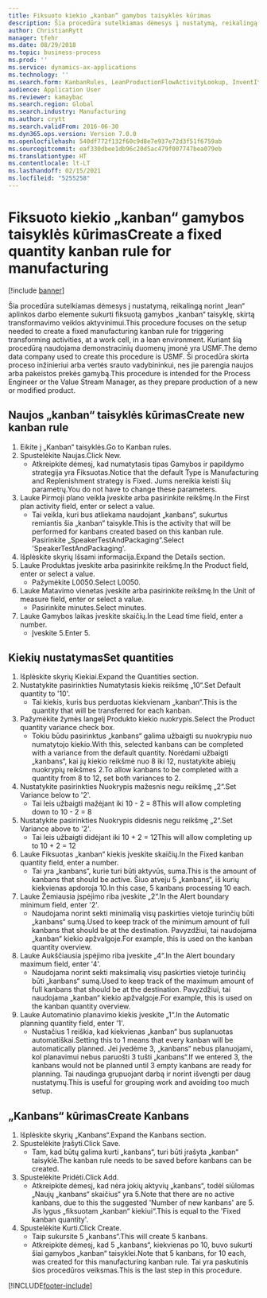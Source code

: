 ```yaml
---
title: Fiksuoto kiekio „kanban“ gamybos taisyklės kūrimas
description: Šia procedūra sutelkiamas dėmesys į nustatymą, reikalingą norint „lean“ aplinkos darbo elemente sukurti fiksuotą gamybos „kanban“ taisyklę, skirtą transformavimo veiklos aktyvinimui.
author: ChristianRytt
manager: tfehr
ms.date: 08/29/2018
ms.topic: business-process
ms.prod: ''
ms.service: dynamics-ax-applications
ms.technology: ''
ms.search.form: KanbanRules, LeanProductionFlowActivityLookup, InventItemIdLookupSimple, UnitOfMeasureLookup, KanbanCreate
audience: Application User
ms.reviewer: kamaybac
ms.search.region: Global
ms.search.industry: Manufacturing
ms.author: crytt
ms.search.validFrom: 2016-06-30
ms.dyn365.ops.version: Version 7.0.0
ms.openlocfilehash: 540df772f132f60c9d8e7e937e72d3f51f6759ab
ms.sourcegitcommit: eaf330dbee1db96c20d5ac479f007747bea079eb
ms.translationtype: HT
ms.contentlocale: lt-LT
ms.lasthandoff: 02/15/2021
ms.locfileid: "5255258"
---
```

# <a name="create-a-fixed-quantity-kanban-rule-for-manufacturing"></a><span data-ttu-id="00456-103">Fiksuoto kiekio „kanban“ gamybos taisyklės kūrimas</span><span class="sxs-lookup"><span data-stu-id="00456-103">Create a fixed quantity kanban rule for manufacturing</span></span>

[!include [banner](../../includes/banner.md)]

<span data-ttu-id="00456-104">Šia procedūra sutelkiamas dėmesys į nustatymą, reikalingą norint „lean“ aplinkos darbo elemente sukurti fiksuotą gamybos „kanban“ taisyklę, skirtą transformavimo veiklos aktyvinimui.</span><span class="sxs-lookup"><span data-stu-id="00456-104">This procedure focuses on the setup needed to create a fixed manufacturing kanban rule for triggering transforming activities, at a work cell, in a lean environment.</span></span> <span data-ttu-id="00456-105">Kuriant šią procedūrą naudojama demonstracinių duomenų įmonė yra USMF.</span><span class="sxs-lookup"><span data-stu-id="00456-105">The demo data company used to create this procedure is USMF.</span></span> <span data-ttu-id="00456-106">Ši procedūra skirta proceso inžinieriui arba vertės srauto vadybininkui, nes jie parengia naujos arba pakeistos prekės gamybą.</span><span class="sxs-lookup"><span data-stu-id="00456-106">This procedure is intended for the Process Engineer or the Value Stream Manager, as they prepare production of a new or modified product.</span></span>


## <a name="create-new-kanban-rule"></a><span data-ttu-id="00456-107">Naujos „kanban“ taisyklės kūrimas</span><span class="sxs-lookup"><span data-stu-id="00456-107">Create new kanban rule</span></span>
1. <span data-ttu-id="00456-108">Eikite į „Kanban“ taisyklės.</span><span class="sxs-lookup"><span data-stu-id="00456-108">Go to Kanban rules.</span></span>
2. <span data-ttu-id="00456-109">Spustelėkite Naujas.</span><span class="sxs-lookup"><span data-stu-id="00456-109">Click New.</span></span>
    * <span data-ttu-id="00456-110">Atkreipkite dėmesį, kad numatytasis tipas Gamybos ir papildymo strategija yra Fiksuotas.</span><span class="sxs-lookup"><span data-stu-id="00456-110">Notice that the default Type is Manufacturing and Replenishment strategy is Fixed.</span></span> <span data-ttu-id="00456-111">Jums nereikia keisti šių parametrų.</span><span class="sxs-lookup"><span data-stu-id="00456-111">You do not have to change these parameters.</span></span>  
3. <span data-ttu-id="00456-112">Lauke Pirmoji plano veikla įveskite arba pasirinkite reikšmę.</span><span class="sxs-lookup"><span data-stu-id="00456-112">In the First plan activity field, enter or select a value.</span></span>
    * <span data-ttu-id="00456-113">Tai veikla, kuri bus atliekama naudojant „kanbans“, sukurtus remiantis šia „kanban“ taisykle.</span><span class="sxs-lookup"><span data-stu-id="00456-113">This is the activity that will be performed for kanbans created based on this kanban rule.</span></span>  <span data-ttu-id="00456-114">Pasirinkite „SpeakerTestAndPackaging“.</span><span class="sxs-lookup"><span data-stu-id="00456-114">Select 'SpeakerTestAndPackaging'.</span></span>  
4. <span data-ttu-id="00456-115">Išplėskite skyrių Išsami informacija.</span><span class="sxs-lookup"><span data-stu-id="00456-115">Expand the Details section.</span></span>
5. <span data-ttu-id="00456-116">Lauke Produktas įveskite arba pasirinkite reikšmę.</span><span class="sxs-lookup"><span data-stu-id="00456-116">In the Product field, enter or select a value.</span></span>
    * <span data-ttu-id="00456-117">Pažymėkite L0050.</span><span class="sxs-lookup"><span data-stu-id="00456-117">Select L0050.</span></span>  
6. <span data-ttu-id="00456-118">Lauke Matavimo vienetas įveskite arba pasirinkite reikšmę.</span><span class="sxs-lookup"><span data-stu-id="00456-118">In the Unit of measure field, enter or select a value.</span></span>
    * <span data-ttu-id="00456-119">Pasirinkite minutes.</span><span class="sxs-lookup"><span data-stu-id="00456-119">Select minutes.</span></span>  
7. <span data-ttu-id="00456-120">Lauke Gamybos laikas įveskite skaičių.</span><span class="sxs-lookup"><span data-stu-id="00456-120">In the Lead time field, enter a number.</span></span>
    * <span data-ttu-id="00456-121">Įveskite 5.</span><span class="sxs-lookup"><span data-stu-id="00456-121">Enter 5.</span></span>  

## <a name="set-quantities"></a><span data-ttu-id="00456-122">Kiekių nustatymas</span><span class="sxs-lookup"><span data-stu-id="00456-122">Set quantities</span></span>
1. <span data-ttu-id="00456-123">Išplėskite skyrių Kiekiai.</span><span class="sxs-lookup"><span data-stu-id="00456-123">Expand the Quantities section.</span></span>
2. <span data-ttu-id="00456-124">Nustatykite pasirinkties Numatytasis kiekis reikšmę „10“.</span><span class="sxs-lookup"><span data-stu-id="00456-124">Set Default quantity to '10'.</span></span>
    * <span data-ttu-id="00456-125">Tai kiekis, kuris bus perduotas kiekvienam „kanban“.</span><span class="sxs-lookup"><span data-stu-id="00456-125">This is the quantity that will be transferred for each kanban.</span></span>  
3. <span data-ttu-id="00456-126">Pažymėkite žymės langelį Produkto kiekio nuokrypis.</span><span class="sxs-lookup"><span data-stu-id="00456-126">Select the Product quantity variance check box.</span></span>
    * <span data-ttu-id="00456-127">Tokiu būdu pasirinktus „kanbans“ galima užbaigti su nuokrypiu nuo numatytojo kiekio.</span><span class="sxs-lookup"><span data-stu-id="00456-127">With this, selected kanbans can be completed with a variance from the default quantity.</span></span>  <span data-ttu-id="00456-128">Norėdami užbaigti „kanbans“, kai jų kiekio reikšmė nuo 8 iki 12, nustatykite abiejų nuokrypių reikšmes 2.</span><span class="sxs-lookup"><span data-stu-id="00456-128">To allow kanbans to be completed with a quantity from 8 to 12, set both variances to 2.</span></span>  
4. <span data-ttu-id="00456-129">Nustatykite pasirinkties Nuokrypis mažesnis negu reikšmę „2“.</span><span class="sxs-lookup"><span data-stu-id="00456-129">Set Variance below to '2'.</span></span>
    * <span data-ttu-id="00456-130">Tai leis užbaigti mažėjant iki 10 - 2 = 8</span><span class="sxs-lookup"><span data-stu-id="00456-130">This will allow completing down to 10 - 2 = 8</span></span>  
5. <span data-ttu-id="00456-131">Nustatykite pasirinkties Nuokrypis didesnis negu reikšmę „2“.</span><span class="sxs-lookup"><span data-stu-id="00456-131">Set Variance above to '2'.</span></span>
    * <span data-ttu-id="00456-132">Tai leis užbaigti didėjant iki 10 + 2 = 12</span><span class="sxs-lookup"><span data-stu-id="00456-132">This will allow completing up to 10 + 2 = 12</span></span>  
6. <span data-ttu-id="00456-133">Lauke Fiksuotas „kanban“ kiekis įveskite skaičių.</span><span class="sxs-lookup"><span data-stu-id="00456-133">In the Fixed kanban quantity field, enter a number.</span></span>
    * <span data-ttu-id="00456-134">Tai yra „kanbans“, kurie turi būti aktyvūs, suma.</span><span class="sxs-lookup"><span data-stu-id="00456-134">This is the amount of kanbans that should be active.</span></span> <span data-ttu-id="00456-135">Šiuo atveju 5 „kanbans“, iš kurių kiekvienas apdoroja 10.</span><span class="sxs-lookup"><span data-stu-id="00456-135">In this case, 5 kanbans processing 10 each.</span></span>  
7. <span data-ttu-id="00456-136">Lauke Žemiausia įspėjimo riba įveskite „2“.</span><span class="sxs-lookup"><span data-stu-id="00456-136">In the Alert boundary minimum field, enter '2'.</span></span>
    * <span data-ttu-id="00456-137">Naudojama norint sekti minimalią visų paskirties vietoje turinčių būti „kanbans“ sumą.</span><span class="sxs-lookup"><span data-stu-id="00456-137">Used to keep track of the minimum amount of full kanbans that should be at the destination.</span></span> <span data-ttu-id="00456-138">Pavyzdžiui, tai naudojama „kanban“ kiekio apžvalgoje.</span><span class="sxs-lookup"><span data-stu-id="00456-138">For example, this is used on the kanban quantity overview.</span></span>  
8. <span data-ttu-id="00456-139">Lauke Aukščiausia įspėjimo riba įveskite „4“.</span><span class="sxs-lookup"><span data-stu-id="00456-139">In the Alert boundary maximum field, enter '4'.</span></span>
    * <span data-ttu-id="00456-140">Naudojama norint sekti maksimalią visų paskirties vietoje turinčių būti „kanbans“ sumą.</span><span class="sxs-lookup"><span data-stu-id="00456-140">Used to keep track of the maximum amount of full kanbans that should be at the destination.</span></span> <span data-ttu-id="00456-141">Pavyzdžiui, tai naudojama „kanban“ kiekio apžvalgoje.</span><span class="sxs-lookup"><span data-stu-id="00456-141">For example, this is used on the kanban quantity overview.</span></span>  
9. <span data-ttu-id="00456-142">Lauke Automatinio planavimo kiekis įveskite „1“.</span><span class="sxs-lookup"><span data-stu-id="00456-142">In the Automatic planning quantity field, enter '1'.</span></span>
    * <span data-ttu-id="00456-143">Nustačius 1 reiškia, kad kiekvienas „kanban“ bus suplanuotas automatiškai.</span><span class="sxs-lookup"><span data-stu-id="00456-143">Setting this to 1 means that every kanban will be automatically planned.</span></span>   <span data-ttu-id="00456-144">Jei įvedėme 3, „kanbans“ nebus planuojami, kol planavimui nebus paruošti 3 tušti „kanbans“.</span><span class="sxs-lookup"><span data-stu-id="00456-144">If we entered 3, the kanbans would not be planned until 3 empty kanbans are ready for planning.</span></span> <span data-ttu-id="00456-145">Tai naudinga grupuojant darbą ir norint išvengti per daug nustatymų.</span><span class="sxs-lookup"><span data-stu-id="00456-145">This is useful for grouping work and avoiding too much setup.</span></span>  

## <a name="create-kanbans"></a><span data-ttu-id="00456-146">„Kanbans“ kūrimas</span><span class="sxs-lookup"><span data-stu-id="00456-146">Create Kanbans</span></span>
1. <span data-ttu-id="00456-147">Išplėskite skyrių „Kanbans“.</span><span class="sxs-lookup"><span data-stu-id="00456-147">Expand the Kanbans section.</span></span>
2. <span data-ttu-id="00456-148">Spustelėkite Įrašyti.</span><span class="sxs-lookup"><span data-stu-id="00456-148">Click Save.</span></span>
    * <span data-ttu-id="00456-149">Tam, kad būtų galima kurti „kanbans“, turi būti įrašyta „kanban“ taisyklė.</span><span class="sxs-lookup"><span data-stu-id="00456-149">The kanban rule needs to be saved before kanbans can be created.</span></span>  
3. <span data-ttu-id="00456-150">Spustelėkite Pridėti.</span><span class="sxs-lookup"><span data-stu-id="00456-150">Click Add.</span></span>
    * <span data-ttu-id="00456-151">Atkreipkite dėmesį, kad nėra jokių aktyvių „kanbans“, todėl siūlomas „Naujų „kanbans“ skaičius“ yra 5.</span><span class="sxs-lookup"><span data-stu-id="00456-151">Note that there are no active kanbans, due to this the suggested 'Number of new kanbans' are 5.</span></span> <span data-ttu-id="00456-152">Jis lygus „fiksuotam „kanban“ kiekiui“.</span><span class="sxs-lookup"><span data-stu-id="00456-152">This is equal to the 'Fixed kanban quantity'.</span></span>  
4. <span data-ttu-id="00456-153">Spustelėkite Kurti.</span><span class="sxs-lookup"><span data-stu-id="00456-153">Click Create.</span></span>
    * <span data-ttu-id="00456-154">Taip sukursite 5 „kanbans“.</span><span class="sxs-lookup"><span data-stu-id="00456-154">This will create 5 kanbans.</span></span>  
    * <span data-ttu-id="00456-155">Atkreipkite dėmesį, kad 5 „kanbans“, kiekvienas po 10, buvo sukurti šiai gamybos „kanban“ taisyklei.</span><span class="sxs-lookup"><span data-stu-id="00456-155">Note that 5 kanbans, for 10 each, was created for this manufacturing kanban rule.</span></span> <span data-ttu-id="00456-156">Tai yra paskutinis šios procedūros veiksmas.</span><span class="sxs-lookup"><span data-stu-id="00456-156">This is the last step in this procedure.</span></span>  



[!INCLUDE[footer-include](../../../includes/footer-banner.md)]